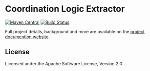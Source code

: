 <!--
Copyright 2017 Software Engineering and Synthesis Group

Licensed under the Apache License, Version 2.0 (the "License");
you may not use this file except in compliance with the License.
You may obtain a copy of the License at

  http://www.apache.org/licenses/LICENSE-2.0

Unless required by applicable law or agreed to in writing, software
distributed under the License is distributed on an "AS IS" BASIS,
WITHOUT WARRANTIES OR CONDITIONS OF ANY KIND, either express or implied.
See the License for the specific language governing permissions and
limitations under the License.
-->
# Coordination Logic Extractor
[![Maven Central](https://maven-badges.herokuapp.com/maven-central/com.github.sesygroup.choreography/coordination-logic-extractor/badge.svg)](https://maven-badges.herokuapp.com/maven-central/com.github.sesygroup.choreography/coordination-logic-extractor) [![Build Status](https://travis-ci.org/sesygroup/coordination-logic-extractor.svg?branch=master)](https://travis-ci.org/sesygroup/coordination-logic-extractor)

Full project details, background and more are available on the [project documention website](https://sesygroup.github.io/coordination-logic-extractor).

## License
Licensed under the Apache Software License, Version 2.0.

